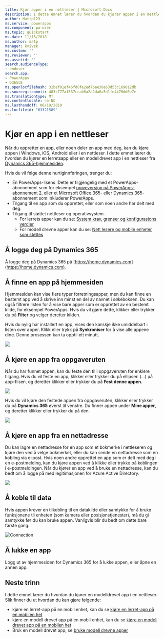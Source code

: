 ```yaml
---
title: Kjør apper i en nettleser | Microsoft Docs
description: I dette emnet lærer du hvordan du kjører apper i en nettleser
author: Mattp123
ms.service: powerapps
ms.component: pa-user
ms.topic: quickstart
ms.date: 11/16/2018
ms.author: matp
manager: kvivek
ms.custom: ''
ms.reviewer: ''
ms.assetid: ''
search.audienceType:
- enduser
search.app:
- PowerApps
- D365CE
ms.openlocfilehash: 31bef01ef46fd0fe2ed7bae30e63d53c169812db
ms.sourcegitcommit: 483c777a1537ccab6a2a2da6a5d1fe4470dd0e7e
ms.translationtype: MT
ms.contentlocale: nb-NO
ms.lasthandoff: 06/19/2019
ms.locfileid: "63321589"
---
```

# <a name="run-an-app-in-a-web-browser"></a>Kjør en app i en nettleser
Når du oppretter en app, eller noen deler en app med deg, kan du kjøre appen i Windows, iOS, Android eller i en nettleser. I dette emnet lærer du hvordan du kjører en lerretsapp eller en modelldrevet app i en nettleser fra [Dynamics 365-hjemmesiden](https://home.dynamics.com).

Hvis du vil følge denne hurtiginnføringen, trenger du:
- En PowerApps-lisens. Dette er tilgjengelig med et PowerApps-abonnement som for eksempel [prøveversjon på PowerApps-abonnement 2](https://docs.microsoft.com/powerapps/maker/signup-for-powerapps), eller et [Microsoft Office 365](https://signup.microsoft.com/Signup?OfferId=467eab54-127b-42d3-b046-3844b860bebf&dl=O365_BUSINESS_PREMIUM&ali=1)- eller [Dynamics 365](https://dynamics.microsoft.com/pricing/)-abonnement som inkluderer PowerApps. 
- Tilgang til en app som du opprettet, eller som noen andre har delt med deg.
- Tilgang til støttet nettleser og operativsystem.
   - For lerrets apper kan du se: [System krav, grenser og konfigurasjons verdier](../maker/canvas-apps/limits-and-config.md)
   - For modell drevne apper kan du se: [Nett lesere og mobile enheter som støttes](https://docs.microsoft.com/dynamics365/customer-engagement/admin/supported-web-browsers-and-mobile-devices)


## <a name="sign-in-to-dynamics-365"></a>Å logge deg på Dynamics 365
Å logge deg på Dynamics 365 på [https://home.dynamics.com](https://home.dynamics.com).

## <a name="find-an-app-on-the-home-page"></a>Å finne en app på hjemmesiden
Hjemmesiden kan vise flere typer forretningsapper, men du kan finne en bestemt app ved å skrive inn minst en del av navnet i søkeboksen. Du kan også filtrere listen for å vise bare apper som er opprettet av en bestemt kilde, for eksempel PowerApps. Hvis du vil gjøre dette, klikker eller trykker du på **Filter** og velger deretter kilden.

Hvis du nylig har installert en app, vises den kanskje ikke umiddelbart i listen over apper. Klikk eller trykk på **Synkroniser** for å vise alle appene dine. Denne prosessen kan ta opptil ett minutt.

![](./media/run-app-browser/dynamics-365-home.png)

## <a name="run-an-app-from-the-task-pane"></a>Å kjøre en app fra oppgaveruten
Når du har funnet appen, kan du feste den til i oppgaveruten for enklere tilgang. Hvis du vil feste en app, klikker eller trykker du på ellipsen (...) på app-flisen, og deretter klikker eller trykker du på **Fest denne appen**.

![](./media/run-app-browser/homepage-pin.png)

Hvis du vil kjøre den festede appen fra oppgaveruten, klikker eller trykker du på **Dynamics 365** øverst til venstre. Du finner appen under **Mine apper**, og deretter klikker eller trykker du på den.

![](./media/run-app-browser/taskpane.png)

## <a name="run-an-app-from-a-url"></a>Å kjøre en app fra en nettadresse
Du kan lagre en nettadresse for en app som et bokmerke i nettleseren og kjøre den ved å velge bokmerket, eller du kan sende en nettadresse som en kobling via e-post. Hvis noen andre opprettet en app som er delt med deg i en e-postmelding, kan du kjøre appen ved å klikke eller trykke på koblingen i e-postmeldingen. Når du kjører en app ved å bruke en nettadresse, kan du bedt om å logge på med legitimasjonen for Azure Active Directory.

![](./media/run-app-browser/web-login.png)

## <a name="connect-to-data"></a>Å koble til data
Hvis appen krever en tilkobling til en datakilde eller samtykke for å bruke funksjonene til enheten (som kamera eller posisjonstjenester), må du gi samtykke før du kan bruke appen. Vanligvis blir du bedt om dette bare første gang.

![Connection](./media/run-app-browser/app-connection.png)

## <a name="close-an-app"></a>Å lukke en app
Logg ut av hjemmesiden for Dynamics 365 for å lukke appen, eller åpne en annen app.

## <a name="next-steps"></a>Neste trinn
I dette emnet lærer du hvordan du kjører en modelldrevet app i en nettleser. Slik finner du ut hvordan du kan gjøre følgende:
- kjøre en lerret-app på en mobil enhet, kan du se [kjøre en lerret-app på en mobilen het](run-app-client.md)
- kjøre en modell drevet app på en mobil enhet, kan du se [kjøre en modell drevet app på en mobilen het](run-app-client-model-driven.md)
- Bruk en modell drevet app, se [bruke modell drevne apper](use-model-driven-apps.md)

